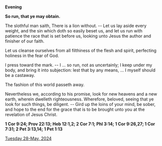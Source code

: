 **Evening**

**So run, that ye may obtain.**
 
The slothful man saith, There is a lion without. -- Let us lay aside every weight, and the sin which doth so easily beset us, and let us run with patience the race that is set before us, looking unto Jesus the author and finisher of our faith.
 
Let us cleanse ourselves from all filthiness of the flesh and spirit, perfecting holiness in the fear of God.
 
I press toward the mark. -- I ... so run, not as uncertainly; I keep under my body, and bring it into subjection: lest that by any means, ... I myself should be a castaway.
 
The fashion of this world passeth away.
 
Nevertheless we, according to his promise, look for new heavens and a new earth, wherein dwelleth righteousness. Wherefore, beloved, seeing that ye look for such things, be diligent. -- Gird up the loins of your mind, be sober, and hope to the end for the grace that is to be brought unto you at the revelation of Jesus Christ.  

**1 Cor 9:24; Prov 22:13; Heb 12:1,2; 2 Cor 7:1; Phl 3:14; 1 Cor 9:26,27; 1 Cor 7:31; 2 Pet 3:13,14; 1 Pet 1:13**

[Tuesday 28-May, 2024](https://t.me/daily_light)
